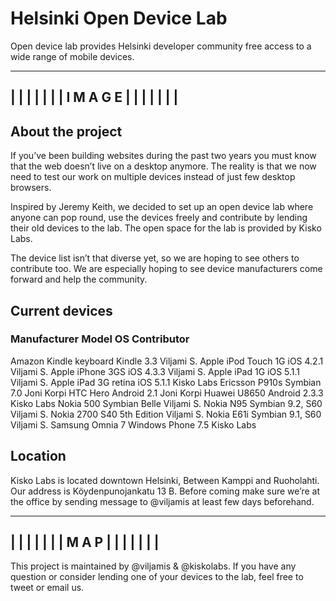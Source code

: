 # Helsinki Open Device Lab

Open device lab provides Helsinki developer community free access to a wide range of mobile devices.

----------------------------------------------------------------
|																															 |
|																															 |
|																															 |
|													I M A G E														 |
|																															 |
|																															 |
|																															 |
----------------------------------------------------------------


## About the project

If you’ve been building websites during the past two years you must know that the web doesn’t live on a desktop anymore. The reality is that we now need to test our work on multiple devices instead of just few desktop browsers.

Inspired by Jeremy Keith, we decided to set up an open device lab where anyone can pop round, use the devices freely and contribute by lending their old devices to the lab. The open space for the lab is provided by Kisko Labs.

The device list isn’t that diverse yet, so we are hoping to see others to contribute too. We are especially hoping to see device manufacturers come forward and help the community.


## Current devices

### Manufacturer	Model							OS										Contributor
Amazon				Kindle keyboard		Kindle 3.3						Viljami S.
Apple					iPod Touch 1G			iOS 4.2.1						Viljami S.
Apple					iPhone 3GS					iOS 4.3.3						Viljami S.
Apple					iPad 1G						iOS 5.1.1						Viljami S.
Apple					iPad 3G retina			iOS 5.1.1						Kisko Labs
Ericsson			P910s							Symbian 7.0					Joni Korpi
HTC						Hero								Android 2.1					Joni Korpi
Huawei				U8650							Android 2.3.3				Kisko Labs
Nokia					500								Symbian Belle				Viljami S.
Nokia					N95								Symbian 9.2, S60			Viljami S.
Nokia					2700								S40 5th Edition			Viljami S.
Nokia					E61i								Symbian 9.1, S60			Viljami S.
Samsung				Omnia 7						Windows Phone 7.5		Kisko Labs


## Location

Kisko Labs is located downtown Helsinki, Between Kamppi and Ruoholahti. Our address is Köydenpunojankatu 13 B. Before coming make sure we’re at the office by sending message to @viljamis at least few days beforehand.

----------------------------------------------------------------
|																															 |
|																															 |
|																															 |
|															M A P														 |
|																															 |
|																															 |
|																															 |
----------------------------------------------------------------

This project is maintained by @viljamis & @kiskolabs. If you have any question or consider lending one of your devices to the lab, feel free to tweet or email us.